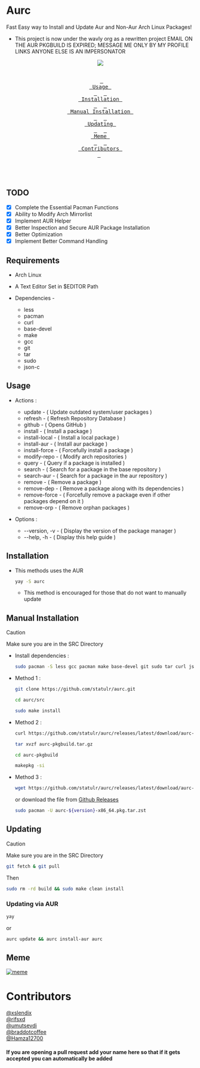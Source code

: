 # Aurc
Fast Easy way to Install and Update Aur and Non-Aur Arch Linux Packages!

- This project is now under the wavly org as a rewritten project
EMAIL ON THE AUR PKGBUILD IS EXPIRED; MESSAGE ME ONLY BY MY PROFILE LINKS ANYONE ELSE IS AN IMPERSONATOR

<div align = center><img src="https://github.com/statulr/aurc/assets/122219240/218741a8-0faa-4693-9fa8-feeb5285bfa9"><br><br>

&ensp;[<kbd> <br> Usage <br> </kbd>](#Usage)&ensp;
&ensp;[<kbd> <br> Installation <br> </kbd>](#Installation)&ensp;
&ensp;[<kbd> <br> Manual Installation <br> </kbd>](#manual-installation)&ensp;
&ensp;[<kbd> <br> Updating <br> </kbd>](#Updating)&ensp;
&ensp;[<kbd> <br> Meme <br> </kbd>](#Meme)&ensp;
&ensp;[<kbd> <br> Contributors <br> </kbd>](#Contributors)&ensp;
<br><br><br><br></div>
## TODO

- [x] Complete the Essential Pacman Functions
- [x] Ability to Modify Arch Mirrorlist
- [x] Implement AUR Helper
- [x] Better Inspection and Secure AUR Package Installation
- [x] Better Optimization
- [x] Implement Better Command Handling

## Requirements
* Arch Linux
* A Text Editor Set in $EDITOR Path

* Dependencies -
  
   - less
   - pacman
   - curl
   - base-devel
   - make
   - gcc
   - git
   - tar
   - sudo
   - json-c

## Usage

  * Actions :
    - update        - ( Update outdated system/user packages )
    - refresh       - ( Refresh Repository Database )
    - github        - ( Opens GitHub )
    - install       - ( Install a package )
    - install-local - ( Install a local package )
    - install-aur   - ( Install aur package )
    - install-force - ( Forcefully install a package )
    - modify-repo   - ( Modify arch repositories )
    - query         - ( Query if a package is installed )
    - search        - ( Search for a package in the base repository )
    - search-aur    - ( Search for a package in the aur repository )
    - remove        - ( Remove a package )
    - remove-dep    - ( Remove a package along with its dependencies )
    - remove-force  - ( Forcefully remove a package even if other packages depend on it )
    - remove-orp    - ( Remove orphan packages )
    
  * Options :
    - --version, -v - ( Display the version of the package manager )
    - --help,    -h - ( Display this help guide )
## Installation 
 * This methods uses the AUR
   ```bash
   yay -S aurc
   ```
   * This method is encouraged for those that do not want to manually update

## Manual Installation
> [!CAUTION]
> Make sure you are in the SRC Directory
  * Install dependencies : 

      ```bash
      sudo pacman -S less gcc pacman make base-devel git sudo tar curl json-c
      ```

  * Method 1 :

      ```bash
      git clone https://github.com/statulr/aurc.git
      ```
      ```bash
      cd aurc/src
      ```
      ```bash
      sudo make install
      ```

   * Method 2 :

      ```bash
      curl https://github.com/statulr/aurc/releases/latest/download/aurc-pkgbuild.tar.gz -o aurc-pkgbuild.tar.gz
      ```
      ```bash
      tar xvzf aurc-pkgbuild.tar.gz
      ```
      ```bash
      cd aurc-pkgbuild
      ```
      ```bash
      makepkg -si
      ```
   
   * Method 3 :

      ```bash
      wget https://github.com/statulr/aurc/releases/latest/download/aurc-${version}-x86_64.pkg.tar.zst
      ```
      
      or download the file from <a href="https://github.com/statulr/aurc/releases/latest/">Github Releases</a></h1>

      ```bash
      sudo pacman -U aurc-${version}-x86_64.pkg.tar.zst
      ```

## Updating
> [!CAUTION]
> Make sure you are in the SRC Directory
   ```bash
   git fetch & git pull
   ```
   Then
   ```bash
   sudo rm -rd build && sudo make clean install
   ```
### Updating via AUR
```bash
yay
```
or
```bash
aurc update && aurc install-aur aurc
```

## Meme
[![meme](https://media.discordapp.net/attachments/1067268771238129724/1176522320878248036/image.png?ex=656f2ccc&is=655cb7cc&hm=f013e5fb79a07d61671a95b4b7c0b8befb96e5fb8f1141e07f8c08c21b68a600&=&width=438&height=443)](https://www.youtube.com/watch?v=jyARhOtwHUc)

# Contributors
[@xslendix](https://github.com/xslendix)
<br>
[@rifsxd](https://github.com/rifsxd)
<br>
[@umutsevdi ](https://github.com/mutsvedi)
<br>
[@braddotcoffee ](https://github.com/braddotcoffee)
<br>
[@Hamza12700](https://github.com/Hamza12700)
#### If you are opening a pull request add your name here so that if it gets accepted you can automatically be added
